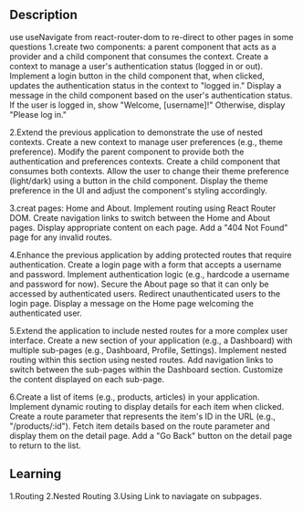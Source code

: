 ## Description

use useNavigate from react-router-dom to re-direct to other pages in some questions
1.create two components: a parent component that acts as a provider and a child component that consumes the context.
Create a context to manage a user's authentication status (logged in or out).
Implement a login button in the child component that, when clicked, updates the authentication status in the context to "logged in."
Display a message in the child component based on the user's authentication status. If the user is logged in, show "Welcome, [username]!" Otherwise, display "Please log in."

2.Extend the previous application to demonstrate the use of nested contexts.
Create a new context to manage user preferences (e.g., theme preference).
Modify the parent component to provide both the authentication and preferences contexts.
Create a child component that consumes both contexts.
Allow the user to change their theme preference (light/dark) using a button in the child component.
Display the theme preference in the UI and adjust the component's styling accordingly.

3.creat pages: Home and About.
Implement routing using React Router DOM.
Create navigation links to switch between the Home and About pages.
Display appropriate content on each page.
Add a "404 Not Found" page for any invalid routes.

4.Enhance the previous application by adding protected routes that require authentication.
Create a login page with a form that accepts a username and password.
Implement authentication logic (e.g., hardcode a username and password for now).
Secure the About page so that it can only be accessed by authenticated users.
Redirect unauthenticated users to the login page.
Display a message on the Home page welcoming the authenticated user.

5.Extend the application to include nested routes for a more complex user interface.
Create a new section of your application (e.g., a Dashboard) with multiple sub-pages (e.g., Dashboard, Profile, Settings).
Implement nested routing within this section using nested routes.
Add navigation links to switch between the sub-pages within the Dashboard section.
Customize the content displayed on each sub-page.

6.Create a list of items (e.g., products, articles) in your application.
Implement dynamic routing to display details for each item when clicked.
Create a route parameter that represents the item's ID in the URL (e.g., "/products/:id").
Fetch item details based on the route parameter and display them on the detail page.
Add a "Go Back" button on the detail page to return to the list.

## Learning

1.Routing
2.Nested Routing
3.Using Link to naviagate on subpages.
